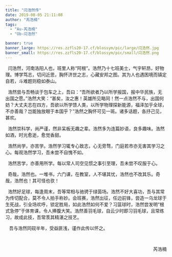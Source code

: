 ```yaml
---
title: "闫浩然传"
date: 2019-08-05 21:11:08
author: "芮浩楠"
tags: 
  - "Au-芮浩楠"
  - "Ob-闫浩然"

banner: true
banner_large: https://res.zzfls20-17.cf/blossym/pic/large/闫浩然.jpg
banner_small: https://res.zzfls20-17.cf/blossym/pic/small/闫浩然.png
---
```


<p>&nbsp; 闫浩然，河南洛阳人也，班里人称&ldquo;阿根&rdquo;。浩然乃十七班美士，气宇轩昂，好物理。博学笃志，切问近思，胸怀济世之志，心藏安邦之图。其为人也遇困境而镇定自若，斗难题则稳如泰山。</p>
<p>&nbsp; 浩然尝与吾畅谈于包车之上，吾曰：&ldquo;吾所欲者乃以所学报国，报中华民族，无出国之愿。&rdquo;浩然大笑：&ldquo;甚矣，汝之惠！英雄所见略同！然一点浩然不与，出国何妨？大丈夫志在四方，吾欲以所学馈人类，以所学物理探新能源，福泽加乎全球，不亦善哉？岂能独放眼于本国乎？&rdquo;浩然之胸怀可见一斑。诸多话题，各抒己见，甚欢。</p>
<p>&nbsp; 浩然崇科学，尚严谨，然非呆板无趣之辈。浩然多为连篇妙语，良多趣味。浩然如酒，时光愈逝，愈觉香甜。</p>
<p>&nbsp;&nbsp;浩然尚学，亦苦学。浩然学习辄专心致志，心无旁骛，门庭若市亦无害其学习之心。每观浩然学习，吾未尝不自愧不如。</p>
<p>&nbsp;&nbsp;浩然苦学，亦善用所学。每以常人司空见惯之事引至理，吾未尝不叹服于心。</p>
<p>&nbsp;&nbsp;奇哉，浩然也。一堆书，六门课，在教室，人不堪其忧，浩然也不改其乐。奇哉，浩然也！其可怪也欤！</p>
<p>&nbsp; 浩然好足球，每逢周末，吾等常相与驰骋于绿茵场。浩然不好大喜功，吾与其常为传切配合，莫不令人拍手称妙。会班赛，浩然出征，任边前锋，尝造一乌龙球于生死战，引全场欢呼，锁定胜局，如此浩然如何不爱？习篮球时，浩然尝发明&ldquo;根式急停&rdquo;于体育课，令人捧腹大笑。浩然善羽毛球，自云少时即习羽毛球，且常练习，故成此技，吾常羡其精湛之技艺。</p>
<p>&nbsp; &nbsp;吾与浩然同砚半年，受益匪浅，谨作此传以怀之。</p>
<p>&nbsp;&nbsp;</p>
<p style="text-align: right;">芮浩楠</p>
<p>&nbsp;</p>